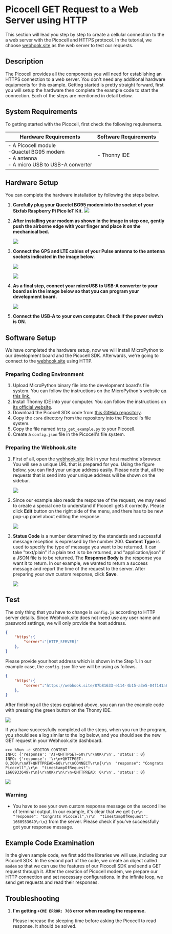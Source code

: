 # Picocell GET Request to a Web Server using HTTP

This section will lead you step by step to create a cellular connection to the a web server with the Picocell and HTTPS protocol. In the tutorial, we choose [webhook.site](https://webhook.site) as the web server to test our requests.

## Description

The Picocell provides all the components you will need for establishing an HTTPS connection to a web server. You don't need any additional hardware equipments for this example. Getting started is pretty straight forward, first you will setup the hardware then complete the example code to start the connection. Each of the steps are mentioned in detail below.

## System Requirements

To getting started with the Picocell, first check the following requirements.

| Hardware Requirements                                        | Software Requirements |
| ------------------------------------------------------------ | --------------------- |
| - A Picocell module<br />-Quactel BG95 modem<br />- A antenna<br />- A micro USB to USB-A converter | - Thonny IDE          |

## Hardware Setup

You can complete the hardware installation by following the steps below.

1. **Carefully plug your Quectel BG95 modem into the socket of your Sixfab Raspberry Pi Pico IoT Kit.**
   ![](assets/hw_step_1.png)

2. **After installing your modem as shown in the image in step one, gently push the airborne edge with your finger and place it on the mechanical bed.**

   ![](assets/hw_step_2.png)

3. **Connect the GPS and LTE cables of your Pulse antenna to the antenna sockets indicated in the image below.**

   ![](assets/hw_step_3.png)

   ![](assets/hw_step_4.png)

4. **As a final step, connect your microUSB to USB-A converter to your board as in the image below so that you can program your development board.**

   ![](assets/hw_step_5.png)

5. **Connect the USB-A to your own computer. Check if the power switch is ON.**

## Software Setup

We have completed the hardware setup, now we will install MicroPython to our development board and the Picocell SDK. Afterwards, we're going to connect to the [webhook.site](https://webhook.site) using HTTP.

### Preparing Coding Environment

1. Upload MicroPython binary file into the development board's file system. You can follow the instructions on the MicroPython's website [on this link.](https://micropython.org/download/rp2-pico/)
2. Install Thonny IDE into your computer. You can follow the instructions on [its official website](https://thonny.org/).
3. Download the Picocell SDK code from [this GitHub repository](https://github.com/sixfab/picocell_python-sdk/).
4. Copy the `core` directory from the repository into the Picocell's file system.
5. Copy the file named `http_get_example.py` to your Picocell.
6. Create a `config.json` file in the Picocell's file system.

### Preparing the Webhook.site

1. First of all, open the [webhook.site](https://webhook.site) link in your host machine's browser. You will see a unique URL that is prepared for you. Using the figure below, you can find your unique address easily. Please note that, all the requests that is send into your unique address will be shown on the sidebar.

   ![](assets/whs_step_1.png)

2. Since our example also reads the response of the request, we may need to create a special one to understand if Picocell gets it correctly. Please click **Edit** button on the right side of the menu, and there has to be new pop-up panel about editing the response.

   ![](assets/whs_step_2.png)

4. **Status Code** is a number determined by the standards and successful message reception is expressed by the number 200. **Content Type** is used to specify the type of message you want to be returned. It can take "text/plain" if a plain text is to be returned, and "application/json" if a JSON file is to be returned. The **Response Body** is the response you want it to return. In our example, we wanted to return a success message and report the time of the request to the server. After preparing your own custom response, click **Save**.

   ![](assets/whs_step_3.png)

## Test

The only thing that you have to change is `config.js` according to HTTP server details. Since Webhook.site does not need use any user name and password settings, we will only provide the host address. 

```json
{
    "https":{
        "server":"[HTTP_SERVER]"
    },
}
```

Please provide your host address  which is shown in the Step 1. In our example case, the `config.json` file we will be using as follows.

```json
{
    "https":{
        "server":"https://webhook.site/87b81633-e114-4b15-a3e5-04f141a68afa"
    },
}
```

After finishing all the steps explained above, you can run the example code with pressing the green button on the Thonny IDE.

![](assets/test_step_1.png)

If you have successfully completed all the steps, when you run the program, you should see a log similar to the log below, and you should see the new GET request in your Webhook.site dashboard.

```log
>>> %Run -c $EDITOR_CONTENT
INFO: {'response': 'AT+QHTTPGET=60\r\r\nOK\r\n', 'status': 0}
INFO: {'response': '\r\n+QHTTPGET: 0,200\r\nAT+QHTTPREAD=60\r\r\nCONNECT\r\n{\r\n  "response": "Congrats Picocell",\r\n  "timestampOfRequest": 1660933649\r\n}\r\nOK\r\n\r\n+QHTTPREAD: 0\r\n', 'status': 0}
```

![](assets/test_step_2.png)

### Warning

* You have to see your own custom response message on the second line of terminal output. In our example, it's clear that we get `{\r\n  "response": "Congrats Picocell",\r\n  "timestampOfRequest": 1660933649\r\n}` from the server. Please check if you've successfully got your response message.

## Example Code Examination

In the given sample code, we first add the libraries we will use, including our Picocell SDK. In the second part of the code, we create an object called `modem` so that we can use the features of our Picocell SDK and send a GET request  through it. After the creation of Picocell modem, we prepare our HTTP connection and set necessary configurations. In the infinite loop, we send get requests and read their responses.

## Troubleshooting

1. **I'm getting `+CME ERROR: 703` error when reading the response.**

   Please increase the sleeping time before asking the Picocell to read response. It should be solved.

